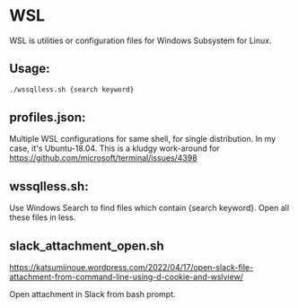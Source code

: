 # WSL

WSL is utilities or configuration files for Windows Subsystem for Linux.

## Usage:

```bash
./wssqlless.sh {search keyword}
```

## profiles.json:

Multiple WSL configurations for same shell, for single distribution. In my case, it's Ubuntu-18.04. This is a kludgy work-around for https://github.com/microsoft/terminal/issues/4398

## wssqlless.sh:

Use Windows Search to find files which contain {search keyword}. Open all these files in less.

## slack_attachment_open.sh

https://katsumiinoue.wordpress.com/2022/04/17/open-slack-file-attachment-from-command-line-using-d-cookie-and-wslview/

Open attachment in Slack from bash prompt.
